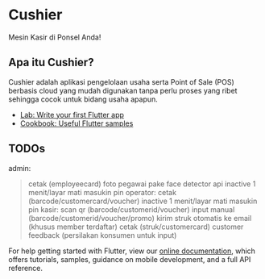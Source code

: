# Cushier

Mesin Kasir di Ponsel Anda!

## Apa itu Cushier?

Cushier adalah aplikasi pengelolaan usaha serta Point of Sale (POS) berbasis cloud yang mudah digunakan tanpa perlu proses yang ribet sehingga cocok untuk bidang usaha apapun.

- [Lab: Write your first Flutter app](https://flutter.dev/docs/get-started/codelab)
- [Cookbook: Useful Flutter samples](https://flutter.dev/docs/cookbook)

## TODOs

admin:
 > cetak (employeecard)
 > foto pegawai pake face detector api
 > inactive 1 menit/layar mati masukin pin
operator:
 > cetak (barcode/customercard/voucher)
 > inactive 1 menit/layar mati masukin pin
kasir:
 > scan qr (barcode/customerid/voucher)
 > input manual (barcode/customerid/voucher/promo)
 > kirim struk otomatis ke email (khusus member terdaftar)
 > cetak (struk/customercard)
 > customer feedback (persilakan konsumen untuk input)

For help getting started with Flutter, view our
[online documentation](https://flutter.dev/docs), which offers tutorials,
samples, guidance on mobile development, and a full API reference.
